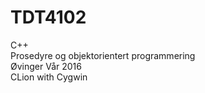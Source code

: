 # TDT4102
C++ <br />
Prosedyre og objektorientert programmering <br />
Øvinger Vår 2016 <br />
CLion with Cygwin <br />
